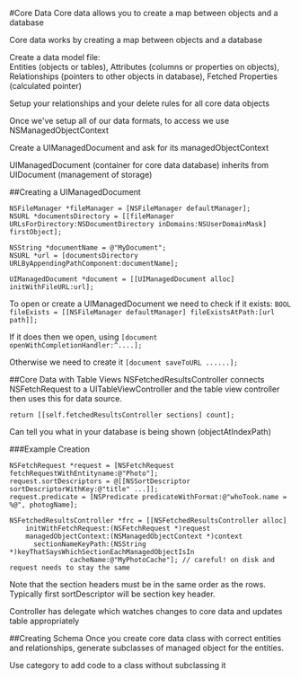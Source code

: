 #Core Data
Core data allows you to create a map between objects and a database

Core data works by creating a map between objects and a database

Create a data model file:</br>
Entities (objects or tables), Attributes (columns or properties on objects), Relationships (pointers to other objects in database), Fetched Properties (calculated pointer)

Setup your relationships and your delete rules for all core data objects

Once we've setup all of our data formats, to access we use NSManagedObjectContext

Create a UIManagedDocument and ask for its managedObjectContext

UIManagedDocument (container for core data database) inherits from UIDocument (management of storage)

##Creating a UIManagedDocument
```
NSFileManager *fileManager = [NSFileManager defaultManager];
NSURL *documentsDirectory = [[fileManager URLsForDirectory:NSDocumentDirectory inDomains:NSUserDomainMask] firstObject];

NSString *documentName = @"MyDocument";
NSURL *url = [documentsDirectory URLByAppendingPathComponent:documentName];

UIManagedDocument *document = [[UIManagedDocument alloc] initWithFileURL:url];
```

To open or create a UIManagedDocument we need to check if it exists:
```BOOL fileExists = [[NSFileManager defaultManager] fileExistsAtPath:[url path]];```

If it does then we open, using
```[document openWithCompletionHandler:^....];```

Otherwise we need to create it
```[document saveToURL ......];```

##Core Data with Table Views
NSFetchedResultsController connects NSFetchRequest to a UITableViewController and the table view controller then uses this for data source. 

```return [[self.fetchedResultsController sections] count];```

Can tell you what in your database is being shown (objectAtIndexPath)

###Example Creation
```
NSFetchRequest *request = [NSFetchRequest fetchRequestWithEntityname:@"Photo"];
request.sortDescriptors = @[[NSSortDescriptor sortDescriptorWithKey:@"title" ...]];
request.predicate = [NSPredicate predicateWithFormat:@"whoTook.name = %@", photogName];

NSFetchedResultsController *frc = [[NSFetchedResultsController alloc]
	initWithFetchRequest:(NSFetchRequest *)request
	managedObjectContext:(NSManagedObjectContext *)context
	  sectionNameKeyPath:(NSString *)keyThatSaysWhichSectionEachManagedObjectIsIn
	  		   cacheName:@"MyPhotoCache"]; // careful! on disk and request needs to stay the same
```

Note that the section headers must be in the same order as the rows. Typically first sortDescriptor will be section key header.

Controller has delegate which watches changes to core data and updates table appropriately

##Creating Schema
Once you create core data class with correct entities and relationships, generate subclasses of managed object for the entities.

Use category to add code to a class without subclassing it
